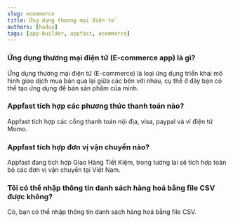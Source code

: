 ```yaml
---
slug: ecommerce
title: Ứng dụng thương mại điện tử
authors: [haduy]
tags: [app-builder, appfast, ecommerce]
---
```

### Ứng dụng thương mại điện tử (E-commerce app) là gì?
Ứng dụng thương mại điện tử (E-commerce) là loại ứng dụng triển khai mô hình giao dịch mua bán qua lại giữa các bên với nhau, cụ thể ở đây bạn có thể tạo ứng dụng để bán sản phẩm của mình.
### Appfast tích hợp các phương thức thanh toán nào?
Appfast tích hợp các cổng thanh toán nội địa, visa, paypal và ví điện tử Momo.
### Appfast tích hợp đơn vị vận chuyển nào?
Appfast đang tích hợp Giao Hàng Tiết Kiệm, trong tương lai sẽ tích hợp toàn bộ các đơn vị vận chuyển tại Việt Nam.
### Tôi có thể nhập thông tin danh sách hàng hoá bằng file CSV được không?
Có, bạn có thể nhập thông tin danh sách hàng hoá bằng file CSV.